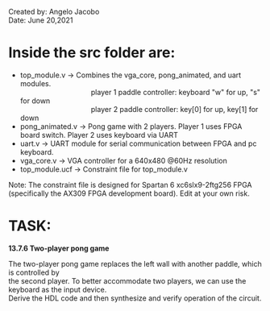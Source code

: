Created by: Angelo Jacobo   
Date: June 20,2021  
  
# Inside the src folder are:  
* top_module.v -> Combines the vga_core, pong_animated, and uart modules.    
&emsp;&emsp;&emsp;&emsp;&emsp;&emsp;&emsp;&emsp;&emsp;&emsp;player 1 paddle controller: keyboard "w" for up, "s" for down  
&emsp;&emsp;&emsp;&emsp;&emsp;&emsp;&emsp;&emsp;&emsp;&emsp;player 2 paddle controller: key[0] for up, key[1] for down  
* pong_animated.v -> Pong game with 2 players. Player 1 uses FPGA board switch. Player 2 uses keyboard via UART  
* uart.v -> UART module for serial communication between FPGA and pc keyboard.  
* vga_core.v -> VGA controller for a 640x480 @60Hz resolution  
* top_module.ucf -> Constraint file for top_module.v   

Note: The constraint file is designed for Spartan 6 xc6slx9-2ftg256 FPGA (specifically the AX309 FPGA development board). Edit at your own risk.  

# TASK:  
**13.7.6 Two-player pong game**   

The two-player pong game replaces the left wall with another paddle, which is controlled by   
the second player. To better accommodate two players, we can use the keyboard as the input device.   
Derive the HDL code and then synthesize and verify operation of the circuit.  
